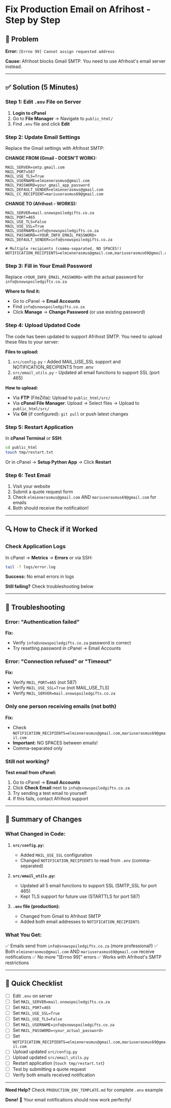 # Fix Production Email on Afrihost - Step by Step

## 🚨 Problem
**Error:** `[Errno 99] Cannot assign requested address`

**Cause:** Afrihost blocks Gmail SMTP. You need to use Afrihost's email server instead.

---

## ✅ Solution (5 Minutes)

### Step 1: Edit `.env` File on Server

1. **Login to cPanel**
2. Go to **File Manager** → Navigate to `public_html/`
3. Find `.env` file and click **Edit**

### Step 2: Update Email Settings

Replace the Gmail settings with Afrihost SMTP:

**CHANGE FROM (Gmail - DOESN'T WORK):**
```env
MAIL_SERVER=smtp.gmail.com
MAIL_PORT=587
MAIL_USE_TLS=True
MAIL_USERNAME=elmienerasmus@gmail.com
MAIL_PASSWORD=your_gmail_app_password
MAIL_DEFAULT_SENDER=elmienerasmus@gmail.com
MAIL_CC_RECIPIENT=mariuserasmus69@gmail.com
```

**CHANGE TO (Afrihost - WORKS):**
```env
MAIL_SERVER=mail.snowspoiledgifts.co.za
MAIL_PORT=465
MAIL_USE_TLS=False
MAIL_USE_SSL=True
MAIL_USERNAME=info@snowspoiledgifts.co.za
MAIL_PASSWORD=<YOUR_INFO_EMAIL_PASSWORD>
MAIL_DEFAULT_SENDER=info@snowspoiledgifts.co.za

# Multiple recipients (comma-separated, NO SPACES!)
NOTIFICATION_RECIPIENTS=elmienerasmus@gmail.com,mariuserasmus69@gmail.com
```

### Step 3: Fill in Your Email Password

Replace `<YOUR_INFO_EMAIL_PASSWORD>` with the actual password for `info@snowspoiledgifts.co.za`

**Where to find it:**
- Go to cPanel → **Email Accounts**
- Find `info@snowspoiledgifts.co.za`
- Click **Manage** → **Change Password** (or use existing password)

### Step 4: Upload Updated Code

The code has been updated to support Afrihost SMTP. You need to upload these files to your server:

**Files to upload:**
1. `src/config.py` - Added MAIL_USE_SSL support and NOTIFICATION_RECIPIENTS from .env
2. `src/email_utils.py` - Updated all email functions to support SSL (port 465)

**How to upload:**
- Via **FTP** (FileZilla): Upload to `public_html/src/`
- Via **cPanel File Manager**: Upload → Select files → Upload to `public_html/src/`
- Via **Git** (if configured): `git pull` or push latest changes

### Step 5: Restart Application

In **cPanel Terminal** or **SSH**:
```bash
cd public_html
touch tmp/restart.txt
```

Or in cPanel → **Setup Python App** → Click **Restart**

### Step 6: Test Email

1. Visit your website
2. Submit a quote request form
3. Check `elmienerasmus@gmail.com` AND `mariuserasmus69@gmail.com` for emails
4. Both should receive the notification!

---

## 🔍 How to Check if it Worked

### Check Application Logs

In cPanel → **Metrics** → **Errors** or via SSH:
```bash
tail -f logs/error.log
```

**Success:** No email errors in logs

**Still failing?** Check troubleshooting below

---

## 🐛 Troubleshooting

### Error: "Authentication failed"
**Fix:**
- Verify `info@snowspoiledgifts.co.za` password is correct
- Try resetting password in cPanel → Email Accounts

### Error: "Connection refused" or "Timeout"
**Fix:**
- Verify `MAIL_PORT=465` (not 587)
- Verify `MAIL_USE_SSL=True` (not MAIL_USE_TLS)
- Verify `MAIL_SERVER=mail.snowspoiledgifts.co.za`

### Only one person receiving emails (not both)
**Fix:**
- Check `NOTIFICATION_RECIPIENTS=elmienerasmus@gmail.com,mariuserasmus69@gmail.com`
- **Important:** NO SPACES between emails!
- Comma-separated only

### Still not working?
**Test email from cPanel:**
1. Go to cPanel → **Email Accounts**
2. Click **Check Email** next to `info@snowspoiledgifts.co.za`
3. Try sending a test email to yourself
4. If this fails, contact Afrihost support

---

## 📝 Summary of Changes

### What Changed in Code:

1. **`src/config.py`:**
   - Added `MAIL_USE_SSL` configuration
   - Changed `NOTIFICATION_RECIPIENTS` to read from `.env` (comma-separated)

2. **`src/email_utils.py`:**
   - Updated all 5 email functions to support SSL (SMTP_SSL for port 465)
   - Kept TLS support for future use (STARTTLS for port 587)

3. **`.env` file (production):**
   - Changed from Gmail to Afrihost SMTP
   - Added both email addresses to `NOTIFICATION_RECIPIENTS`

### What You Get:

✅ Emails send from `info@snowspoiledgifts.co.za` (more professional!)
✅ Both `elmienerasmus@gmail.com` AND `mariuserasmus69@gmail.com` receive notifications
✅ No more "[Errno 99]" errors
✅ Works with Afrihost's SMTP restrictions

---

## 🎯 Quick Checklist

- [ ] Edit `.env` on server
- [ ] Set `MAIL_SERVER=mail.snowspoiledgifts.co.za`
- [ ] Set `MAIL_PORT=465`
- [ ] Set `MAIL_USE_SSL=True`
- [ ] Set `MAIL_USE_TLS=False`
- [ ] Set `MAIL_USERNAME=info@snowspoiledgifts.co.za`
- [ ] Set `MAIL_PASSWORD=<your_actual_password>`
- [ ] Set `NOTIFICATION_RECIPIENTS=elmienerasmus@gmail.com,mariuserasmus69@gmail.com`
- [ ] Upload updated `src/config.py`
- [ ] Upload updated `src/email_utils.py`
- [ ] Restart application (`touch tmp/restart.txt`)
- [ ] Test by submitting a quote request
- [ ] Verify both emails received notification

---

**Need Help?** Check `PRODUCTION_ENV_TEMPLATE.md` for complete `.env` example

**Done!** 🎉 Your email notifications should now work perfectly!
